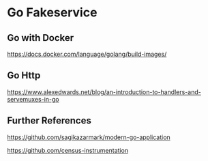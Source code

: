 # Go Fakeservice

## Go with Docker

https://docs.docker.com/language/golang/build-images/

## Go Http

https://www.alexedwards.net/blog/an-introduction-to-handlers-and-servemuxes-in-go

## Further References

https://github.com/sagikazarmark/modern-go-application

https://github.com/census-instrumentation
